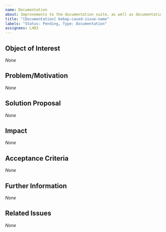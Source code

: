 ```yaml
---
name: Documentation
about: Improvements to the documentation suite, as well as documentation pages and code comments
title: "[Documentation] kebap-cased-issue-name"
labels: "Status: Pending, Type: Documentation"
assignees: L483
---
```


<!--
How to use this template:
If there are "multiple little improvement suggestions", you can mention them bundled within a "single issue" because the effort of writing issues should not drastically surpass the effort of resolving them.
Make sure to present each improvement DISTINCTLY from the rest and to use the SAME ORDER of refinements in each section when bundling multiple improvements inside one issue.
However, create a **separate issue** for each issue that is concerned with the *documentation suite* itself.

Keep ALL of the text encapsulated in comments, even though it will not be rendered.
ONLY add text in the places that are filled with *None* default and replace *None* with your text.
-->

## Object of Interest
<!--
Describe the documentation (suite) parts that require overwork as specifical as possible.
Where is the documentation, or where are code comments wrong/missing? Where could the documentation suite be improved?
-->
*None*

## Problem/Motivation
<!--
Describe your problem or motivation that caused your documentation request as detailed as possible.
Why does the documentation, or why do code comments seem wrong/incomplete? Why does the documentation suite need improvement?
-->
*None*

## Solution Proposal
<!--
If it is about the documentation suite, describe the solution that you have in mind as detailed as possible. Otherwise, write how you would update the documentation/code comments or at least name the essential points.
How would you formulate the documentation/code comments? How could the documentation suite be improved?
-->
*None*

## Impact
<!--
Describe potential side effects of your solution proposal, which could cause follow-up issues (usually only relevant when suggesting changes to the documentation suite), to the best of your knowledge.
-->
*None*

## Acceptance Criteria
<!--
Specify the acceptance criteria as a task list that contains one or more entries.
e.g.:
  - [ ] Do this
  - [ ] Do that
  ...
-->
*None*

## Further Information
<!--
Add additional helpful, issue-related information, such as, links, screenshots, sketches, considerations, thoughts, etc.
-->
*None*

## Related Issues
<!--
Add a bullet point list of other related issues, in case there are any. In particular, the issue(s) (if you can narrow it/them down) that introduced the need for a documentation request would be helpful.
e.g.:
  - #42
  - #73
  ...
-->
*None*

<!--
Information for contributors about label usage:
        
  - select any number of fitting labels that have a `Flag: ` prefix
  - select any number of fitting labels that have a `For: ` prefix
  - select EXACTLY ONE label that has a `Priority: ` prefix
  - select EXACTLY ONE label that has a `Scope: ` prefix
  - NEVER tamper with the initial `Status: Pending` label when creating an issue
  - NEVER add, remove, or change any associations (or the lack thereof) between an issue and label that has a `Type: ` prefix
        
  Look at the label descriptions to grasp their proper usage and pick the most fitting.
  If more than one `Type: ` label fits the issue, it is a good indicator that the issue mixes concerns.
  You should then split this issue into multiple issues so that each new issue falls EXACTLY INTO ONE category.
-->
